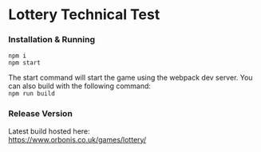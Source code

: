 # Lottery Technical Test

### Installation & Running
```
npm i
npm start
```

The start command will start the game using the webpack dev server.
You can also build with the following command:  
`npm run build`

### Release Version
Latest build hosted here:  
https://www.orbonis.co.uk/games/lottery/